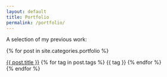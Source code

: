 ```yaml
---
layout: default
title: Portfolio
permalink: /portfolio/
---
```


A selection of my previous work:

{% for post in site.categories.portfolio %}
  <div class="portfolio-entry">
  <a href="{{ post.url }}">{{ post.title }}</a>
    {% for tag in post.tags %}
    <span class='project-tag'> {{ tag }} </span>
  {% endfor %}
  </div>
{% endfor %}